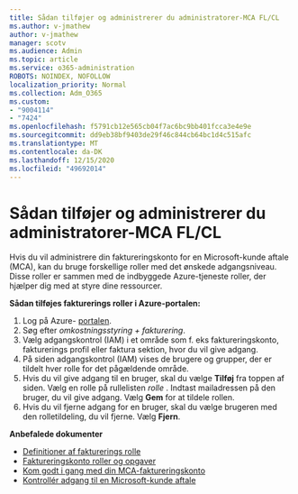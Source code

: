 ```yaml
---
title: Sådan tilføjer og administrerer du administratorer-MCA FL/CL
ms.author: v-jmathew
author: v-jmathew
manager: scotv
ms.audience: Admin
ms.topic: article
ms.service: o365-administration
ROBOTS: NOINDEX, NOFOLLOW
localization_priority: Normal
ms.collection: Adm_O365
ms.custom:
- "9004114"
- "7424"
ms.openlocfilehash: f5791cb12e565cb04f7ac6bc9bb401fcca3e4e9e
ms.sourcegitcommit: dd9eb38bf9403de29f46c844cb64bc1d4c515afc
ms.translationtype: MT
ms.contentlocale: da-DK
ms.lasthandoff: 12/15/2020
ms.locfileid: "49692014"
---
```

# <a name="how-to-add-and-manage-admins---mca-flcl"></a>Sådan tilføjer og administrerer du administratorer-MCA FL/CL

Hvis du vil administrere din faktureringskonto for en Microsoft-kunde aftale (MCA), kan du bruge forskellige roller med det ønskede adgangsniveau. Disse roller er sammen med de indbyggede Azure-tjeneste roller, der hjælper dig med at styre dine ressourcer.

**Sådan tilføjes fakturerings roller i Azure-portalen:**

1. Log på Azure- [portalen](https://portal.azure.com/).
2. Søg efter *omkostningsstyring + fakturering*.
3. Vælg adgangskontrol (IAM) i et område som f. eks faktureringskonto, fakturerings profil eller faktura sektion, hvor du vil give adgang.
4. På siden adgangskontrol (IAM) vises de brugere og grupper, der er tildelt hver rolle for det pågældende område.
5. Hvis du vil give adgang til en bruger, skal du vælge **Tilføj** fra toppen af siden. Vælg en rolle på rullelisten *rolle* . Indtast mailadressen på den bruger, du vil give adgang. Vælg **Gem** for at tildele rollen.
6. Hvis du vil fjerne adgang for en bruger, skal du vælge brugeren med den rolletildeling, du vil fjerne. Vælg **Fjern**.

**Anbefalede dokumenter**

- [Definitioner af fakturerings rolle](https://docs.microsoft.com/azure/cost-management-billing/manage/understand-mca-roles)
- [Faktureringskonto roller og opgaver](https://docs.microsoft.com/azure/cost-management-billing/manage/understand-mca-roles#billing-account-roles-and-tasks)
- [Kom godt i gang med din MCA-faktureringskonto](https://docs.microsoft.com/azure/cost-management-billing/understand/mca-overview)
- [Kontrollér adgang til en Microsoft-kunde aftale](https://docs.microsoft.com/azure/cost-management-billing/manage/change-credit-card?WT.mc_id=Portal-Microsoft_Azure_Support%22%20%5Cl%20%22manage-credit-cards-for-a-microsoft-customer-agreement%22%20%5Ct%20%22_blank#check-the-type-of-your-account)
